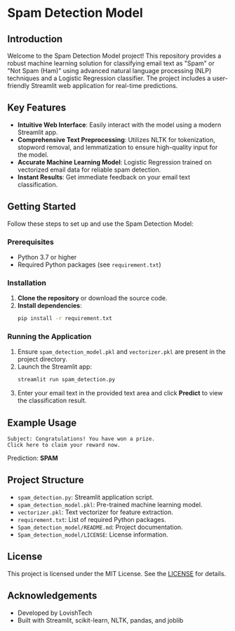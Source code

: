 

# Spam Detection Model

## Introduction
Welcome to the Spam Detection Model project! This repository provides a robust machine learning solution for classifying email text as "Spam" or "Not Spam (Ham)" using advanced natural language processing (NLP) techniques and a Logistic Regression classifier. The project includes a user-friendly Streamlit web application for real-time predictions.

## Key Features
- **Intuitive Web Interface**: Easily interact with the model using a modern Streamlit app.
- **Comprehensive Text Preprocessing**: Utilizes NLTK for tokenization, stopword removal, and lemmatization to ensure high-quality input for the model.
- **Accurate Machine Learning Model**: Logistic Regression trained on vectorized email data for reliable spam detection.
- **Instant Results**: Get immediate feedback on your email text classification.

## Getting Started
Follow these steps to set up and use the Spam Detection Model:

### Prerequisites
- Python 3.7 or higher
- Required Python packages (see `requirement.txt`)

### Installation
1. **Clone the repository** or download the source code.
2. **Install dependencies**:
    ```bash
    pip install -r requirement.txt
    ```

### Running the Application
1. Ensure `spam_detection_model.pkl` and `vectorizer.pkl` are present in the project directory.
2. Launch the Streamlit app:
    ```bash
    streamlit run spam_detection.py
    ```
3. Enter your email text in the provided text area and click **Predict** to view the classification result.

## Example Usage
```
Subject: Congratulations! You have won a prize.
Click here to claim your reward now.
```
Prediction: **SPAM**

## Project Structure
- `spam_detection.py`: Streamlit application script.
- `spam_detection_model.pkl`: Pre-trained machine learning model.
- `vectorizer.pkl`: Text vectorizer for feature extraction.
- `requirement.txt`: List of required Python packages.
- `Spam_detection_model/README.md`: Project documentation.
- `Spam_detection_model/LICENSE`: License information.

## License
This project is licensed under the MIT License. See the [LICENSE](./LICENSE) for details.

## Acknowledgements
- Developed by LovishTech
- Built with Streamlit, scikit-learn, NLTK, pandas, and joblib
